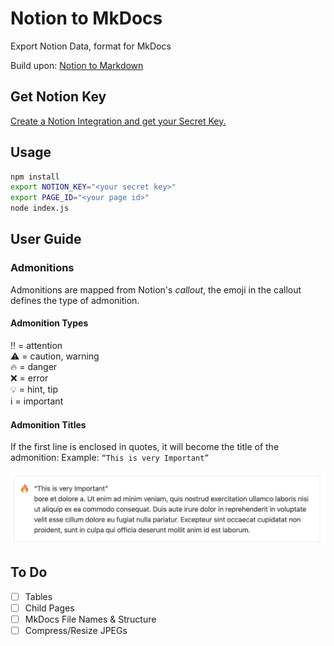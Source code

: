 # Notion to MkDocs
Export Notion Data, format for MkDocs

Build upon: [Notion to Markdown](https://github.com/souvikinator/notion-to-md)


## Get Notion Key

[Create a Notion Integration and get your Secret Key.](https://www.notion.so/my-integrations)

## Usage

```zsh
npm install
export NOTION_KEY="<your secret key>"
export PAGE_ID="<your page id>"
node index.js
```

## User Guide

### Admonitions

Admonitions are mapped from Notion's _callout_, the emoji in the callout defines the type of admonition.

#### Admonition Types

‼️ = attention  
⚠️ = caution, warning  
🔥 = danger  
❌ = error  
💡 = hint, tip  
ℹ️ = important  

#### Admonition Titles

If the first line is enclosed in quotes, it will become the title of the admonition:
Example: `“This is very Important”`

![admonition_danger](docs/images/admonition_danger.jpg)


## To Do

- [ ] Tables
- [ ] Child Pages
- [ ] MkDocs File Names & Structure
- [ ] Compress/Resize JPEGs
